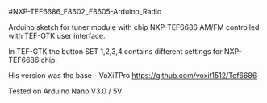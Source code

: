 #NXP-TEF6686_F8602_F8605-Arduino_Radio 

Arduino sketch for tuner module with chip NXP-TEF6686 AM/FM controlled with TEF-GTK user interface.

In TEF-GTK the button SET 1,2,3,4 contains different settings for NXP-TEF6686 chip.

His version was the base - VoXiTPro https://github.com/voxit1512/Tef6686

Tested on Arduino Nano V3.0 / 5V
